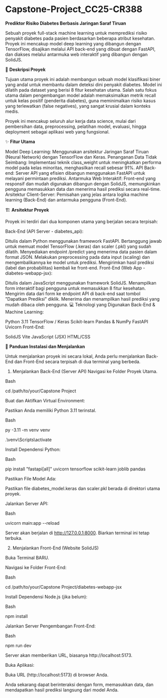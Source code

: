 # Capstone-Project_CC25-CR388

**Prediktor Risiko Diabetes Berbasis Jaringan Saraf Tiruan**

Sebuah proyek full-stack machine learning untuk memprediksi risiko penyakit diabetes pada pasien berdasarkan beberapa atribut kesehatan. Proyek ini mencakup model deep learning yang dibangun dengan TensorFlow, disajikan melalui API back-end yang dibuat dengan FastAPI, dan diakses melalui antarmuka web interaktif yang dibangun dengan SolidJS.

📖 **Deskripsi Proyek**

Tujuan utama proyek ini adalah membangun sebuah model klasifikasi biner yang andal untuk membantu dalam deteksi dini penyakit diabetes. Model ini dilatih pada dataset yang berisi 8 fitur kesehatan utama. Salah satu fokus utama dalam pengembangan model adalah memaksimalkan metrik recall untuk kelas positif (penderita diabetes), guna meminimalkan risiko kasus yang terlewatkan (false negatives), yang sangat krusial dalam konteks medis.

Proyek ini mencakup seluruh alur kerja data science, mulai dari pembersihan data, preprocessing, pelatihan model, evaluasi, hingga deployment sebagai aplikasi web yang fungsional.

✨ **Fitur Utama**

Model Deep Learning: Menggunakan arsitektur Jaringan Saraf Tiruan (Neural Network) dengan TensorFlow dan Keras.
Penanganan Data Tidak Seimbang: Implementasi teknik class_weight untuk meningkatkan performa model pada kelas minoritas, menghasilkan recall sebesar 91%.
API Back-end: Server API yang efisien dibangun menggunakan FastAPI untuk melayani permintaan prediksi.
Antarmuka Web Interaktif: Front-end yang responsif dan mudah digunakan dibangun dengan SolidJS, memungkinkan pengguna memasukkan data dan menerima hasil prediksi secara real-time.
Arsitektur Client-Server: Pemisahan yang jelas antara logika machine learning (Back-End) dan antarmuka pengguna (Front-End).

🏗️ **Arsitektur Proyek**

Proyek ini terdiri dari dua komponen utama yang berjalan secara terpisah:

Back-End (API Server - diabetes_api):

Ditulis dalam Python menggunakan framework FastAPI.
Bertanggung jawab untuk memuat model TensorFlow (.keras) dan scaler (.pkl) yang sudah dilatih.
Menyediakan endpoint /predict yang menerima data pasien dalam format JSON.
Melakukan preprocessing pada data input (scaling) dan mengembalikannya ke model untuk prediksi.
Mengirimkan hasil prediksi (label dan probabilitas) kembali ke front-end.
Front-End (Web App - diabetes-webapp-jsx):

Ditulis dalam JavaScript menggunakan framework SolidJS.
Menampilkan form interaktif bagi pengguna untuk memasukkan 8 fitur kesehatan.
Mengirim data dari form ke endpoint API di back-end saat tombol "Dapatkan Prediksi" diklik.
Menerima dan menampilkan hasil prediksi yang mudah dibaca oleh pengguna.
💻 Teknologi yang Digunakan
Back-End & Machine Learning:

Python 3.11
TensorFlow / Keras
Scikit-learn
Pandas & NumPy
FastAPI
Uvicorn
Front-End:

SolidJS
Vite
JavaScript (JSX)
HTML/CSS

🚀 **Panduan Instalasi dan Menjalankan**

Untuk menjalankan proyek ini secara lokal, Anda perlu menjalankan Back-End dan Front-End secara terpisah di dua terminal yang berbeda.

1. Menjalankan Back-End (Server API)
Navigasi ke Folder Proyek Utama.

Bash

cd /path/to/your/Capstone Project

Buat dan Aktifkan Virtual Environment:

Pastikan Anda memiliki Python 3.11 terinstal.
<!-- end list -->

Bash

py -3.11 -m venv venv

.\venv\Scripts\activate

Install Dependensi Python:

Bash

pip install "fastapi[all]" uvicorn tensorflow scikit-learn joblib pandas

Pastikan File Model Ada:

Pastikan file diabetes_model.keras dan scaler.pkl berada di direktori utama proyek.

Jalankan Server API:

Bash

uvicorn main:app --reload

Server akan berjalan di http://127.0.0.1:8000. Biarkan terminal ini tetap terbuka.

2. Menjalankan Front-End (Website SolidJS)
   
Buka Terminal BARU.

Navigasi ke Folder Front-End:

Bash

cd /path/to/your/Capstone Project/diabetes-webapp-jsx

Install Dependensi Node.js (jika belum):

Bash

npm install

Jalankan Server Pengembangan Front-End:

Bash

npm run dev

Server akan memberikan URL, biasanya http://localhost:5173.

Buka Aplikasi:

Buka URL (http://localhost:5173) di browser Anda.

Anda sekarang dapat berinteraksi dengan form, memasukkan data, dan mendapatkan hasil prediksi langsung dari model Anda.
